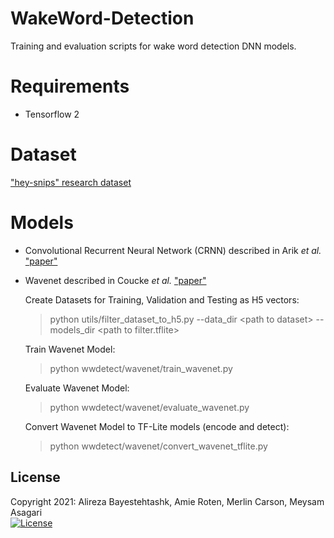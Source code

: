 # WakeWord-Detection
Training and evaluation scripts for wake word detection DNN models.

# Requirements
* Tensorflow 2

# Dataset 
["hey-snips" research dataset](https://github.com/sonos/keyword-spotting-research-datasets) 

# Models
- Convolutional Recurrent Neural Network (CRNN) described in  Arik *et al.* ["paper"](https://arxiv.org/abs/1703.05390)

- Wavenet described in Coucke *et al.* ["paper"](https://arxiv.org/abs/1811.07684)

  Create Datasets for Training, Validation and Testing as H5 vectors:   
  
    > python utils/filter_dataset_to_h5.py --data_dir \<path to dataset> --models_dir \<path to filter.tflite> 
    
  Train Wavenet Model:
  
    > python wwdetect/wavenet/train_wavenet.py
    
   Evaluate Wavenet Model:
  
    > python wwdetect/wavenet/evaluate_wavenet.py
   
   Convert Wavenet Model to TF-Lite models (encode and detect):
  
    > python wwdetect/wavenet/convert_wavenet_tflite.py
    
## License
Copyright 2021: Alireza Bayestehtashk, Amie Roten, Merlin Carson, Meysam Asagari  
[![License](https://img.shields.io/badge/License-Apache%202.0-blue.svg)](https://opensource.org/licenses/Apache-2.0)
